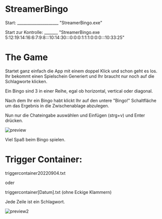 # StreamerBingo

Start: _____________________ "StreamerBingo.exe"

Start zur Kontrolle: _______ "StreamerBingo.exe 5:12:19:14:16:6:7:9:8:::10:14:30:::0:0:0:1:1:1:0:0:0:::10:33:25"

# The Game

Startet ganz einfach die App mit einem doppel Klick und schon geht es los. Ihr bekommt einen Spielschein Generiert und Ihr braucht nur noch auf die Schlagworte klicken.

Ein Bingo sind 3 in einer Reihe, egal ob horizontal, vertical oder diagonal.

Nach dem Ihr ein Bingo habt klickt Ihr auf den untere "Bingo!" Schaltfläche um das Ergebnis in die Zwischenablage abzulegen.

Nun nur die Chateingabe auswählen und Einfügen (strg+v) und Enter drücken.

![preview](https://user-images.githubusercontent.com/17516608/188402859-e4f49404-c79d-4294-9a24-eba538e54ec9.png)


Viel Spaß beim Bingo spielen.


# Trigger Container:


triggercontainer20220904.txt

oder

triggercontainer[Datum].txt (ohne Eckige Klammern)


Jede Zeile ist ein Schlagwort.

![preview2](https://user-images.githubusercontent.com/17516608/188405336-263f3edd-4ec2-41ba-8203-154cd050a79e.png)
